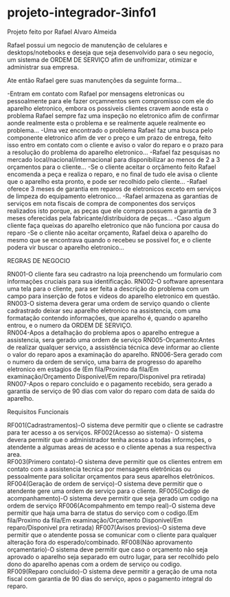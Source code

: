 # projeto-integrador-3info1
Projeto feito por Rafael Alvaro Almeida

Rafael possui um negocio de manutenção de celulares e desktops/notebooks e deseja que seja desenvolvido para o seu negocio, um sistema de ORDEM DE SERVIÇO afim de unifromizar, otimizar e administrar sua empresa.

Ate então Rafael gere suas manutenções da seguinte forma...

-Entram em contato com Rafael por mensagens eletronicas ou pessoalmente para ele fazer orçamnentos sem compromisso com ele do aparelho eletronico, embora os possiveis clientes cravem aonde esta o problema Rafael sempre faz uma inspeção no eletronico afim de confirmar aonde realmente esta o problema e se realmente aquele realmente eo problema...
-Uma vez encontrado o problema Rafael faz uma busca pelo componente eletronico afim de ver o preço e um prazo de entrega, feito isso entro em contato com o cliente e aviso o valor do reparo e o prazo para a resolução do problema do aparelho eletronico...
-Rafael faz pesquisas no mercado local/nacional/internacional para disponibilizar ao menos de 2 a 3 orçamentos para o cliente...
-Se  o cliente aceitar o orçãmento feito Rafael encomenda a peça e realiza o reparo, e no final de tudo ele avisa o cliente que o aparelho esta pronto, e pode ser recolhido pelo cliente...
-Rafael oferece 3 meses de garantia em reparos de eletronicos exceto em serviços de limpeza do equipamento eletronico...
-Rafael armazena as garantias de serviços em nota fiscais de compra de componentes dos serviços realizados isto porque, as peças que  ele compra possuem a garantia de 3 meses oferecidas pela fabricante/distribuidora de peças...
-Caso algum cliente faça queixas do aparelho eletronico que não funciona por causa do reparo
-Se o cliente não aceitar orçamento, Rafael deixa o aparelho do mesmo que se encontrava quando o recebeu se possivel for, e o cliente podera vir buscar o aparelho eletronico...

REGRAS DE NEGOCIO 


RN001-O cliente fara seu cadrastro na loja preenchendo um formulario com informações cruciais para sua identificação.
RN002-O software apresentara uma tela para o cliente, para ser feita a descrição do problema com um campo para inserção de fotos e videos do aparelho eletronico em questão.
RN003-O sistema devera gerar uma ordem de serviço quando o cliente cadrastrado deixar seu aparelho eletronico na assistencia, com uma formatação contendo informações, que aparelho é, quando o aparelho entrou, e o numero da ORDEM DE SERVIÇO.   
RN004-Apos a detalhação do problema apos o aparelho entregue a assistencia, sera gerado uma ordem de serviço
RN005-Orçamento:Antes de realizar qualquer serviço, a assistência técnica deve informar ao cliente o valor do reparo apos a examinação do aparelho.
RN006-Sera gerado com o numero da ordem de serviço, uma barra de progresso do aparelho eletronico em estagios de 
(Em fila/Proximo da fila/Em examinação/Orçamento Disponivel/Em reparo/Disponivel pra retirada)
RN007-Apos o reparo concluido e o pagamento recebido, sera gerado a garantia de serviço de 90 dias com valor do reparo com data de saida do aparelho.

Requisitos Funcionais

RF001(Cadrastramentos)-O sistema deve permitir que o cliente se cadrastre para ter acesso a os serviços.
RF002(Acesso ao sistema)- O sistema devera permitir que o administrador tenha acesso a todas informções, o atendente a algumas areas de acesso e o cliente apenas a sua respectiva area.  
RF003(Primero contato)-O sistema deve permitir que os clientes entrem em contato com a assistencia tecnica por mensagens eletrônicas ou pessoalmente para solicitar orçamentos para seus aparelhos eletrônicos.
RF004(Geração de ordem de serviço)-O sistema deve permitir que o atendente gere uma ordem de serviço para o cliente.
RF005(Codigo de acompanhamento)-O sistema deve permitir que seja gerado um codigo na ordem de serviço
RF006(Acompahmento em tempo real)-O sistema deve permitir que haja uma barra de status do serviço com o codigo.(Em fila/Proximo da fila/Em examinação/Orçamento Disponivel/Em reparo/Disponivel pra retirada) 
RF007(Avisos previos)-O sistema deve permitir que o atendente possa se comunicar com o cliente para qualquer alteração fora do esperado/combinado.
RF008(Não aprovamento orçamentario)-O sistema deve permitir que caso o orçamento não seja aprovado o aparelho seja separado em outro lugar, para ser recolhido pelo dono do aparelho apenas com  a ordem de serviço ou codigo. 
RF009(Reparo concluido)-O sistema deve permitir a geração de uma nota fiscal com garantia de 90 dias do serviço, apos o pagamento integral do reparo.







